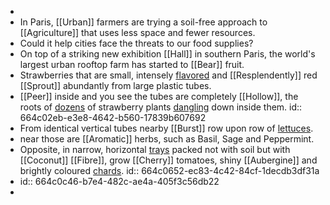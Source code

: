 -
- In Paris, [[Urban]] farmers are trying a soil-free approach to [[Agriculture]] that uses less space and fewer resources.
- Could it help cities face the threats to our food supplies?
- On top of a striking new exhibition [[Hall]] in southern Paris, the world's largest urban rooftop farm has started to [[Bear]] fruit.
- Strawberries that are small, intensely [flavored]([[Flavor]]) and [[Resplendently]] red [[Sprout]] abundantly from large plastic tubes.
- [[Peer]] inside and you see the tubes are completely [[Hollow]], the roots of [dozens]([[Dozen]]) of strawberry plants [dangling]([[Dangle]]) down inside them.
  id:: 664c02eb-e3e8-4642-b560-17839b607692
- From identical vertical tubes nearby [[Burst]] row upon row of [lettuces]([[Lettuce]]).
- near those are [[Aromatic]] herbs, such as Basil, Sage and Peppermint.
- Opposite, in narrow, horizontal [trays]([[Tray]]) packed not with soil but with [[Coconut]] [[Fibre]], grow [[Cherry]] tomatoes, shiny [[Aubergine]] and brightly coloured [chards]([[Chard]]).
  id:: 664c0652-ec83-4c42-84cf-1decdb3df31a
- id:: 664c0c46-b7e4-482c-ae4a-405f3c56db22
-